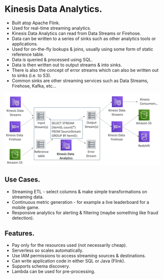 # **Kinesis Data Analytics.**

* Built atop Apache Flink.
* Used for real-time streaming analytics.
* Kinesis Data Analytics can read from Data Streams or Firehose.
* Data can be written to a series of sinks such as other analytics tools or applications.
* Used for on-the-fly lookups & joins, usually using some form of static reference table.
* Data is queried & processed using SQL.
* Data is then written out to output streams & into sinks.
* There is also the concept of error streams which can also be written out to sinks (i.e. to S3).
* Common sinks are other streaming services such as Data Streams, Firehose, Kafka, etc...

<img src='./images/HLKinesisDataAnalytics.png'>

## **Use Cases.**

* Streaming ETL - select columns & make simple transformations on streaming data.
* Continuous metric generation - for example a live leaderboard for a mobile game.
* Responsive analytics for alerting & filtering (maybe something like fraud detection).

## **Features.**

* Pay only for the resources used (not necessarily cheap).
* Serverless so scales automatically.
* Use IAM permissions to access streaming sources & destinations.
* Can write application code in either SQL or Java (Flink).
* Supports schema discovery.
* Lambda can be used for pre-processing.